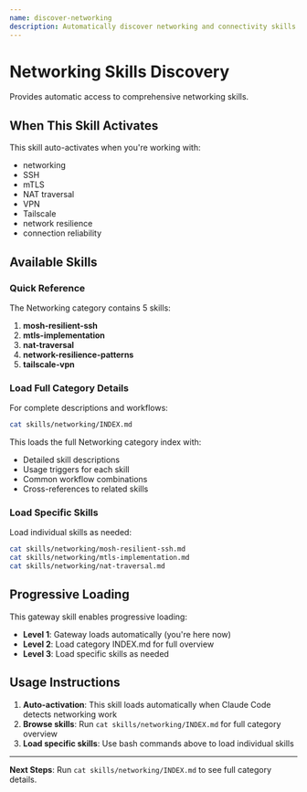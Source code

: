 ```yaml
---
name: discover-networking
description: Automatically discover networking and connectivity skills when working with networking. Activates for networking development tasks.
---
```


# Networking Skills Discovery

Provides automatic access to comprehensive networking skills.

## When This Skill Activates

This skill auto-activates when you're working with:
- networking
- SSH
- mTLS
- NAT traversal
- VPN
- Tailscale
- network resilience
- connection reliability

## Available Skills

### Quick Reference

The Networking category contains 5 skills:

1. **mosh-resilient-ssh**
2. **mtls-implementation**
3. **nat-traversal**
4. **network-resilience-patterns**
5. **tailscale-vpn**

### Load Full Category Details

For complete descriptions and workflows:

```bash
cat skills/networking/INDEX.md
```

This loads the full Networking category index with:
- Detailed skill descriptions
- Usage triggers for each skill
- Common workflow combinations
- Cross-references to related skills

### Load Specific Skills

Load individual skills as needed:

```bash
cat skills/networking/mosh-resilient-ssh.md
cat skills/networking/mtls-implementation.md
cat skills/networking/nat-traversal.md
```

## Progressive Loading

This gateway skill enables progressive loading:
- **Level 1**: Gateway loads automatically (you're here now)
- **Level 2**: Load category INDEX.md for full overview
- **Level 3**: Load specific skills as needed

## Usage Instructions

1. **Auto-activation**: This skill loads automatically when Claude Code detects networking work
2. **Browse skills**: Run `cat skills/networking/INDEX.md` for full category overview
3. **Load specific skills**: Use bash commands above to load individual skills

---

**Next Steps**: Run `cat skills/networking/INDEX.md` to see full category details.

